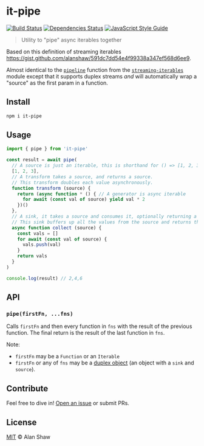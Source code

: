 # it-pipe

[![Build Status](https://github.com/alanshaw/it-pipe/actions/workflows/js-test-and-release.yml/badge.svg?branch=master)](https://github.com/alanshaw/it-pipe/actions/workflows/js-test-and-release.yml)
[![Dependencies Status](https://david-dm.org/alanshaw/it-pipe/status.svg)](https://david-dm.org/alanshaw/it-pipe)
[![JavaScript Style Guide](https://img.shields.io/badge/code_style-standard-brightgreen.svg)](https://standardjs.com)

> Utility to "pipe" async iterables together

Based on this definition of streaming iterables https://gist.github.com/alanshaw/591dc7dd54e4f99338a347ef568d6ee9.

Almost identical to the [`pipeline`](https://github.com/bustle/streaming-iterables#pipeline) function from the [`streaming-iterables`](https://www.npmjs.com/package/streaming-iterables) module except that it supports duplex streams _and_ will automatically wrap a "source" as the first param in a function.

## Install

```sh
npm i it-pipe
```

## Usage

```js
import { pipe } from 'it-pipe'

const result = await pipe(
  // A source is just an iterable, this is shorthand for () => [1, 2, 3]
  [1, 2, 3],
  // A transform takes a source, and returns a source.
  // This transform doubles each value asynchronously.
  function transform (source) {
    return (async function * () { // A generator is async iterable
      for await (const val of source) yield val * 2
    })()
  },
  // A sink, it takes a source and consumes it, optionally returning a value.
  // This sink buffers up all the values from the source and returns them.
  async function collect (source) {
    const vals = []
    for await (const val of source) {
      vals.push(val)
    }
    return vals
  }
)

console.log(result) // 2,4,6
```

## API

### `pipe(firstFn, ...fns)`

Calls `firstFn` and then every function in `fns` with the result of the previous function. The final return is the result of the last function in `fns`.

Note:

* `firstFn` may be a `Function` or an `Iterable`
* `firstFn` or any of `fns` may be a [duplex object](https://gist.github.com/alanshaw/591dc7dd54e4f99338a347ef568d6ee9#duplex-it) (an object with a `sink` and `source`).


## Contribute

Feel free to dive in! [Open an issue](https://github.com/alanshaw/it-pipe/issues/new) or submit PRs.

## License

[MIT](LICENSE) © Alan Shaw
